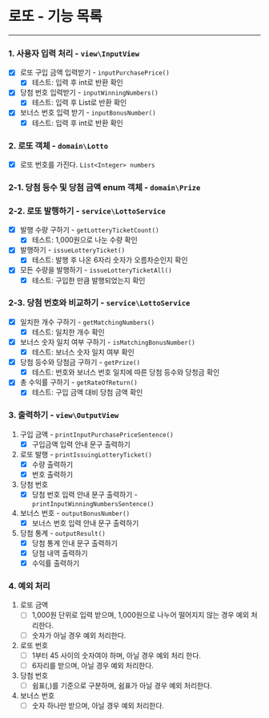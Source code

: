 # 로또 - 기능 목록
- - -
### 1. 사용자 입력 처리 - `view\InputView`
- [x] 로또 구입 금액 입력받기 - `inputPurchasePrice()`
  - [x] 테스트: 입력 후 int로 반환 확인
- [x] 당첨 번호 입력받기 - `inputWinningNumbers()`
  - [x] 테스트: 입력 후 List로 반환 확인
- [x] 보너스 번호 입력 받기 - `inputBonusNumber()`
  - [x] 테스트: 입력 후 int로 반환 확인

### 2. 로또 객체 - `domain\Lotto`
- [x] 로또 번호를 가진다. `List<Integer> numbers`

### 2-1. 당첨 등수 및 당첨 금액 enum 객체 - `domain\Prize`

### 2-2. 로또 발행하기 - `service\LottoService`
- [x] 발행 수량 구하기 - `getLotteryTicketCount()`
  - [x] 테스트: 1,000원으로 나눈 수량 확인
- [x] 발행하기 - `issueLotteryTicket()`
  - [x] 테스트: 발행 후 나온 6자리 숫자가 오름차순인지 확인
- [x] 모든 수량을 발행하기 - `issueLotteryTicketAll()`
  - [x] 테스트: 구입한 만큼 발행되었는지 확인

### 2-3. 당첨 번호와 비교하기 - `service\LottoService`
- [x] 일치한 개수 구하기 - `getMatchingNumbers()`
  - [x] 테스트: 일치한 개수 확인
- [x] 보너스 숫자 일치 여부 구하기 - `isMatchingBonusNumber()`
  - [x] 테스트: 보너스 숫자 일치 여부 확인
- [x] 당첨 등수와 당첨금 구하기 - `getPrize()`
  - [x] 테스트: 번호와 보너스 번호 일치에 따른 당첨 등수와 당청금 확인
- [x] 총 수익률 구하기 - `getRateOfReturn()`
  - [x] 테스트: 구입 금액 대비 당첨 금액 확인

### 3. 출력하기 - `view\OutputView`
1. 구입 금액 - `printInputPurchasePriceSentence()`
   - [x] 구입금액 입력 안내 문구 출력하기
2. 로또 발행 - `printIssuingLotteryTicket()`
   - [x] 수량 출력하기
   - [x] 번호 출력하기
4. 당첨 번호
   - [x] 당첨 번호 입력 안내 문구 출력하기 - `printInputWinningNumbersSentence()`
5. 보너스 번호 - `outputBonusNumber()`
   - [x] 보너스 번호 입력 안내 문구 출력하기
6. 당첨 통계 - `outputResult()`
   - [x] 당첨 통계 안내 문구 출력하기
   - [x] 당첨 내역 출력하기
   - [x] 수익률 출력하기

### 4. 예외 처리
1. 로또 금액
   - [ ] 1,000원 단위로 입력 받으며, 1,000원으로 나누어 떨어지지 않는 경우 예외 처리한다.
   - [ ] 숫자가 아닐 경우 예외 처리한다.
2. 로또 번호
   - [ ] 1부터 45 사이의 숫자여야 하며, 아닐 경우 예외 처리 한다.
   - [ ] 6자리를 받으며, 아닐 경우 예외 처리한다.
3. 당첨 번호
   - [ ] 쉼표(,)를 기준으로 구분하며, 쉼표가 아닐 경우 예외 처리한다.
4. 보너스 번호
   - [ ] 숫자 하나만 받으며, 아닐 경우 예외 처리한다.